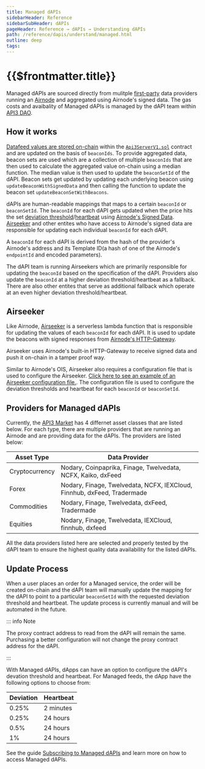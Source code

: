 ```yaml
---
title: Managed dAPIs
sidebarHeader: Reference
sidebarSubHeader: dAPIs
pageHeader: Reference → dAPIs → Understanding dAPIs
path: /reference/dapis/understand/managed.html
outline: deep
tags:
---
```


<PageHeader/>

<SearchHighlight/>

<FlexStartTag/>

# {{$frontmatter.title}}

Managed dAPIs are sourced directly from mulitple [first-party](/explore/airnode/why-first-party-oracles.html) data providers
running an [Airnode](/reference/airnode/latest/understand/) and aggregated using Airnode's signed data. The gas costs
and avaibality of Managed dAPIs is managed by the dAPI team within [API3 DAO](/explore/dao-members/).

## How it works

[Datafeed values are stored on-chain](/reference/dapis/understand/#data-feeds-values-stored-on-chain)
within the
[`Api3ServerV1.sol`<ExternalLinkImage/>](https://github.com/api3dao/airnode-protocol-v1/tree/79b509f0e88a96fa4ea3cd576685051d37c9a504/contracts/api3-server-v1)
contract and are updated on the basis of `beaconIds`. To provide aggregated
data, beacon sets are used which are a collection of multiple `beaconIds` that
are then used to calculate the aggregated value on-chain using a median
function. The median value is then used to update the `beaconSetId` of the dAPI.
Beacon sets get updated by updating each underlying beacon using
`updateBeaconWithSignedData` and then calling the function to update the beacon
set `updateBeaconSetWithBeacons`.

dAPIs are human-readable mappings that maps to a certain `beaconId` or
`beaconSetId`. The `beaconId` for each dAPI gets updated when the price hits the
set [deviation threshold](/reference/dapis/understand/deviations.html)/[heartbeat](/reference/dapis/understand/deviations.html#heartbeat) using [Airnode's Signed Data](/reference/airnode/latest/understand/http-gateways.html).
[Airseeker](/reference/dapis/understand/managed.html#airseeker) and other entites who have access to Airnode's
signed data are responsible for updating each individual `beaconId` for each
dAPI.

A `beaconId` for each dAPI is derived from the hash of the provider's Airnode's
address and its Template ID(a hash of one of the Airnode's `endpointId` and
encoded parameters).

The dAPI team is running Airseekers which are primarily responsible for updating
the `beaconId` based on the specification of the dAPI. Providers also update the
`beaconId` at a higher deviation threshold/heartbeat as a fallback. There are
also other entites that serve as additional fallback which operate at an even
higher deviation threshold/heartbeat.

## Airseeker

Like Airnode, [Airseeker<ExternalLinkImage/>](https://github.com/api3dao/airseeker/) is a serverless lambda
function that is responsible for updating the values of each `beaconId` for each
dAPI. It is used to update the beacons with signed responses from
[Airnode's HTTP-Gateway](/reference/airnode/latest/understand/http-gateways.html).

Airseeker uses Airnode's built-in HTTP-Gateway to receive signed data and push
it on-chain in a tamper proof way.

Similar to Airnode's OIS, Airseeker also requires a configuration file that is
used to configure the Airseeker.
[Click here to see an example of an Airseeker configuration file.<ExternalLinkImage/>](https://github.com/api3dao/airseeker/blob/main/config/airseeker.example.json).
The configuration file is used to configure the deviation thresholds and
heartbeat for each `beaconId` or `beaconSetId`.

## Providers for Managed dAPIs

Currently, the [API3 Market<ExternalLinkImage/>](https://market.api3.org/) has 4 differnet asset classes
that are listed below. For each type, there are multiple providers that are
running an Airnode and are providing data for the dAPIs. The providers are
listed below:

| Asset Type     | Data Provider                                                           |
| -------------- | ----------------------------------------------------------------------- |
| Cryptocurrency | Nodary, Coinpaprika, Finage, Twelvedata, NCFX, Kaiko, dxFeed            |
| Forex          | Nodary, Finage, Twelvedata, NCFX, IEXCloud, Finnhub, dxFeed, Tradermade |
| Commodities    | Nodary, Finage, Twelvedata, dxFeed, Tradermade                          |
| Equities       | Nodary, Finage, Twelvedata, IEXCloud, finnhub, dxfeed                   |

All the data providers listed here are selected and properly tested by the dAPI
team to ensure the highest quality data availability for the listed dAPIs.

## Update Process

When a user places an order for a Managed service, the order will be created
on-chain and the dAPI team will manually update the mapping for the dAPI to
point to a particular `beaconSetId` with the requested deviation threshold and
heartbeat. The update process is currently manual and will be automated in the
future.

::: info Note

The proxy contract address to read from the dAPI will remain the same.
Purchasing a better configuration will not change the proxy contract address for
the dAPI.

:::

With Managed dAPIs, dApps can have an option to configure the dAPI's devation
threshold and heartbeat. For Managed feeds, the dApp have the following options
to choose from:

| Deviation | Heartbeat |
| --------- | --------- |
| 0.25%     | 2 minutes |
| 0.25%     | 24 hours  |
| 0.5%      | 24 hours  |
| 1%        | 24 hours  |

See the guide [Subscribing to Managed dAPIs](/guides/dapis/subscribing-managed-dapis/) and learn more on how to access
Managed dAPIs.

<FlexEndTag/>

